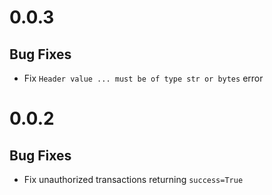 # 0.0.3

## Bug Fixes

* Fix `Header value ... must be of type str or bytes` error

# 0.0.2

## Bug Fixes

* Fix unauthorized transactions returning `success=True`
